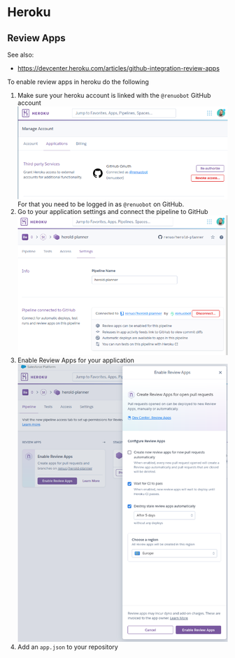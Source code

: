 # Heroku

## Review Apps

See also:
 * https://devcenter.heroku.com/articles/github-integration-review-apps

To enable review apps in heroku do the following
 1. Make sure your heroku account is linked with the `@renuobot` GitHub account
    ![](images/heroku/link_with_renuobot_github_account.png)
    For that you need to be logged in as `@renuobot` on GitHub.
 2. Go to your application settings and connect the pipeline to GitHub
    ![](images/heroku/connect_pipeline_to_github.png)
 3. Enable Review Apps for your application
    ![](images/heroku/enable_review_apps.png)
 4. Add an `app.json` to your repository


